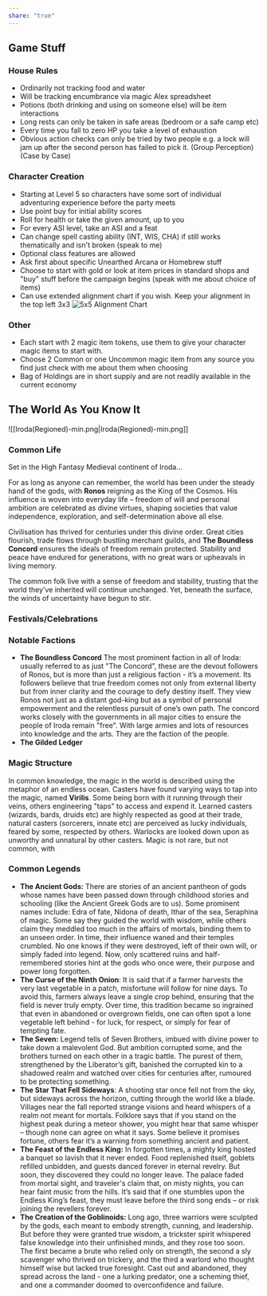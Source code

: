 ```yaml
---
share: "true"
---
```

## Game Stuff
### House Rules
- Ordinarily not tracking food and water
- Will be tracking encumbrance via magic Alex spreadsheet
- Potions (both drinking and using on someone else) will be item interactions
- Long rests can only be taken in safe areas (bedroom or a safe camp etc)
- Every time you fall to zero HP you take a level of exhaustion
- Obvious action checks can only be tried by two people e.g. a lock will jam up after the second person has failed to pick it. (Group Perception) (Case by Case)


### Character Creation
- Starting at Level 5 so characters have some sort of individual adventuring experience before the party meets
- Use point buy for initial ability scores
- Roll for health or take the given amount, up to you
- For every ASI level, take an ASI and a feat
- Can change spell casting ability (INT, WIS, CHA) if still works thematically and isn't broken (speak to me)
- Optional class features are allowed
- Ask first about specific Unearthed Arcana or Homebrew stuff
- Choose to start with gold or look at item prices in standard shops and "buy" stuff before the campaign begins (speak with me about choice of items)
- Can use extended alignment chart if you wish. Keep your alignment in the top left 3x3
 ![5x5 Alignment Chart](https://i.pinimg.com/474x/d5/aa/69/d5aa69cb9923fd676d98e9109a2042e1.jpg)

### Other
- Each start with 2 magic item tokens, use them to give your character magic items to start with. 
- Choose 2 Common or one Uncommon magic item from any source you find just check with me about them when choosing
- Bag of Holdings are in short supply and are not readily available in the current economy



## The World As You Know It
![[Iroda(Regioned)-min.png|Iroda(Regioned)-min.png]]
### Common Life
Set in the High Fantasy Medieval continent of Iroda...

For as long as anyone can remember, the world has been under the steady hand of the gods, with **Ronos** reigning as the King of the Cosmos. His influence is woven into everyday life – freedom of will and personal ambition are celebrated as divine virtues, shaping societies that value independence, exploration, and self-determination above all else.

Civilisation has thrived for centuries under this divine order. Great cities flourish, trade flows through bustling merchant guilds, and **The Boundless Concord** ensures the ideals of freedom remain protected. Stability and peace have endured for generations, with no great wars or upheavals in living memory.

The common folk live with a sense of freedom and stability, trusting that the world they’ve inherited will continue unchanged. Yet, beneath the surface, the winds of uncertainty have begun to stir.
### Festivals/Celebrations


### Notable Factions
- **The Boundless Concord**
	The most prominent faction in all of Iroda: usually referred to as just "The Concord", these are the devout followers of Ronos, but is more than just a religious faction - it’s a movement. Its followers believe that true freedom comes not only from external liberty but from inner clarity and the courage to defy destiny itself. They view Ronos not just as a distant god-king but as a symbol of personal empowerment and the relentless pursuit of one’s own path. 
	The concord works closely with the governments in all major cities to ensure the people of Iroda remain "free". With large armies and lots of resources into knowledge and the arts. They are the faction of the people.
- **The Gilded Ledger**
### Magic Structure
In common knowledge, the magic in the world is described using the metaphor of an endless ocean. Casters have found varying ways to tap into the magic, named **Virilis**. Some being born with it running through their veins, others engineering "taps" to access and expend it. Learned casters (wizards, bards, druids etc) are highly respected as good at their trade, natural casters (sorcerers, innate etc) are perceived as lucky individuals, feared by some, respected by others. Warlocks are looked down upon as unworthy and unnatural by other casters. Magic is not rare, but not common, with
### Common Legends
- **The Ancient Gods:**
	There are stories of an ancient pantheon of gods whose names have been passed down through childhood stories and schooling (like the Ancient Greek Gods are to us). Some prominent names include: Edra of fate, Nidona of death, Ithar of the sea, Seraphina of magic. Some say they guided the world with wisdom, while others claim they meddled too much in the affairs of mortals, binding them to an unseen order. In time, their influence waned and their temples crumbled. No one knows if they were destroyed, left of their own will, or simply faded into legend. Now, only scattered ruins and half-remembered stories hint at the gods who once were, their purpose and power long forgotten.
- **The Curse of the Ninth Onion**:
	It is said that if a farmer harvests the very last vegetable in a patch, misfortune will follow for nine days. To avoid this, farmers always leave a single crop behind, ensuring that the field is never truly empty. Over time, this tradition became so ingrained that even in abandoned or overgrown fields, one can often spot a lone vegetable left behind - for luck, for respect, or simply for fear of tempting fate.
- **The Seven:**
	Legend tells of Seven Brothers, imbued with divine power to take down a malevolent God. But ambition corrupted some, and the brothers turned on each other in a tragic battle. The purest of them, strengthened by the Liberator’s gift, banished the corrupted kin to a shadowed realm and watched over cities for centuries after, rumoured to be protecting something.
- **The Star That Fell Sideways**:
	A shooting star once fell not from the sky, but sideways across the horizon, cutting through the world like a blade. Villages near the fall reported strange visions and heard whispers of a realm not meant for mortals. Folklore says that if you stand on the highest peak during a meteor shower, you might hear that same whisper – though none can agree on what it says. Some believe it promises fortune, others fear it’s a warning from something ancient and patient.
- **The Feast of the Endless King:**
	In forgotten times, a mighty king hosted a banquet so lavish that it never ended. Food replenished itself, goblets refilled unbidden, and guests danced forever in eternal revelry. But soon, they discovered they could no longer leave. The palace faded from mortal sight, and traveler's claim that, on misty nights, you can hear faint music from the hills. It’s said that if one stumbles upon the Endless King’s feast, they must leave before the third song ends – or risk joining the revellers forever.
- **The Creation of the Goblinoids:**
	Long ago, three warriors were sculpted by the gods, each meant to embody strength, cunning, and leadership. But before they were granted true wisdom, a trickster spirit whispered false knowledge into their unfinished minds, and they rose too soon. The first became a brute who relied only on strength, the second a sly scavenger who thrived on trickery, and the third a warlord who thought himself wise but lacked true foresight. Cast out and abandoned, they spread across the land - one a lurking predator, one a scheming thief, and one a commander doomed to overconfidence and failure.
